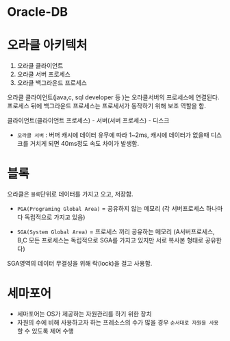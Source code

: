 # Oracle-DB

# 오라클 아키텍처

1. 오라클 클라이언트
2. 오라클 서버 프로세스
3. 오라클 백그라운드 프로세스

오라클 클라이언트(java,c, sql developer 등 )는 오라클서버의 프로세스에 연결된다.   
프로세스 뒤에 백그라운드 프로세스는 프로세서가 동작하기 위해 보조 역할을 함.  

클라이언트(클라이언트 프로세스) - 서버(서버 프로세스) - 디스크  


- `오라클 서버` : 버퍼 캐시에 데이터 유무에 따라 1~2ms, 캐시에 데이터가 없을때 디스크를 거치게 되면 40ms정도 속도 차이가 발생함.



# 블록

오라클은 `블록`단위로 데이터를 가지고 오고, 저장함.  

- `PGA(Programing Global Area)` = 공유하지 않는 메모리 (각 서버프로세스 하나마다 독립적으로 가지고 있음)

- `SGA(System Global Area)` = 프로세스 끼리 공유하는 메모리 (A서버프로세스, B,C 모든 프로세스는 독립적으로 SGA를 가지고 있지만 서로 복사본 형태로 공유한다) 

SGA영역의 데이터 무결성을 위해 락(lock)을 걸고 사용함. 




# 세마포어

- 세마포어는 OS가 제공하는 자원관리를 하기 위한 장치
- 자원의 수에 비해 사용하고자 하는 프레소스의 수가 많을 경우 `순서대로 자원을 사용`할 수 있도록 제어 수행

